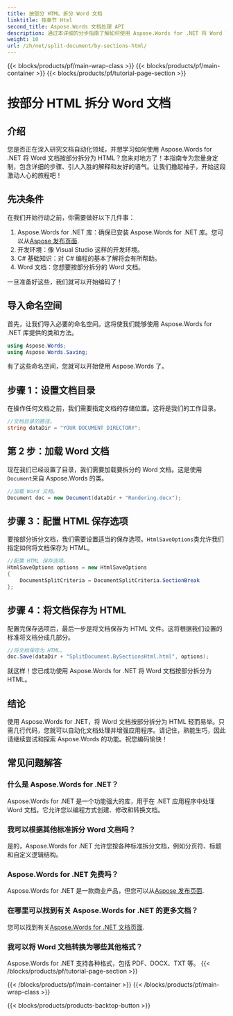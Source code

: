 ```yaml
---
title: 按部分 HTML 拆分 Word 文档
linktitle: 按章节 Html
second_title: Aspose.Words 文档处理 API
description: 通过本详细的分步指南了解如何使用 Aspose.Words for .NET 将 Word 文档按部分拆分为 HTML。
weight: 10
url: /zh/net/split-document/by-sections-html/
---
```


{{< blocks/products/pf/main-wrap-class >}}
{{< blocks/products/pf/main-container >}}
{{< blocks/products/pf/tutorial-page-section >}}

# 按部分 HTML 拆分 Word 文档

## 介绍

您是否正在深入研究文档自动化领域，并想学习如何使用 Aspose.Words for .NET 将 Word 文档按部分拆分为 HTML？您来对地方了！本指南专为您量身定制，包含详细的步骤、引人入胜的解释和友好的语气。让我们撸起袖子，开始这段激动人心的旅程吧！

## 先决条件

在我们开始行动之前，你需要做好以下几件事：

1.  Aspose.Words for .NET 库：确保已安装 Aspose.Words for .NET 库。您可以从[Aspose 发布页面](https://releases.aspose.com/words/net/).
2. 开发环境：像 Visual Studio 这样的开发环境。
3. C# 基础知识：对 C# 编程的基本了解将会有所帮助。
4. Word 文档：您想要按部分拆分的 Word 文档。

一旦准备好这些，我们就可以开始编码了！

## 导入命名空间

首先，让我们导入必要的命名空间。这将使我们能够使用 Aspose.Words for .NET 库提供的类和方法。

```csharp
using Aspose.Words;
using Aspose.Words.Saving;
```

有了这些命名空间，您就可以开始使用 Aspose.Words 了。

## 步骤 1：设置文档目录

在操作任何文档之前，我们需要指定文档的存储位置。这将是我们的工作目录。

```csharp
//文档目录的路径。
string dataDir = "YOUR DOCUMENT DIRECTORY";
```

## 第 2 步：加载 Word 文档

现在我们已经设置了目录，我们需要加载要拆分的 Word 文档。这是使用`Document`来自 Aspose.Words 的类。

```csharp
//加载 Word 文档。
Document doc = new Document(dataDir + "Rendering.docx");
```

## 步骤 3：配置 HTML 保存选项

要按部分拆分文档，我们需要设置适当的保存选项。`HtmlSaveOptions`类允许我们指定如何将文档保存为 HTML。

```csharp
//配置 HTML 保存选项。
HtmlSaveOptions options = new HtmlSaveOptions
{
    DocumentSplitCriteria = DocumentSplitCriteria.SectionBreak
};
```

## 步骤 4：将文档保存为 HTML

配置完保存选项后，最后一步是将文档保存为 HTML 文件。这将根据我们设置的标准将文档分成几部分。

```csharp
//将文档保存为 HTML。
doc.Save(dataDir + "SplitDocument.BySectionsHtml.html", options);
```

就这样！您已成功使用 Aspose.Words for .NET 将 Word 文档按部分拆分为 HTML。

## 结论

使用 Aspose.Words for .NET，将 Word 文档按部分拆分为 HTML 轻而易举。只需几行代码，您就可以自动化文档处理并增强应用程序。请记住，熟能生巧，因此请继续尝试和探索 Aspose.Words 的功能。祝您编码愉快！

## 常见问题解答

### 什么是 Aspose.Words for .NET？

Aspose.Words for .NET 是一个功能强大的库，用于在 .NET 应用程序中处理 Word 文档。它允许您以编程方式创建、修改和转换文档。

### 我可以根据其他标准拆分 Word 文档吗？

是的，Aspose.Words for .NET 允许您按各种标准拆分文档，例如分页符、标题和自定义逻辑结构。

### Aspose.Words for .NET 免费吗？

 Aspose.Words for .NET 是一款商业产品，但您可以从[Aspose 发布页面](https://releases.aspose.com/).

### 在哪里可以找到有关 Aspose.Words for .NET 的更多文档？

您可以找到有关[Aspose.Words for .NET 文档页面](https://reference.aspose.com/words/net/).

### 我可以将 Word 文档转换为哪些其他格式？

Aspose.Words for .NET 支持各种格式，包括 PDF、DOCX、TXT 等。
{{< /blocks/products/pf/tutorial-page-section >}}

{{< /blocks/products/pf/main-container >}}
{{< /blocks/products/pf/main-wrap-class >}}

{{< blocks/products/products-backtop-button >}}
